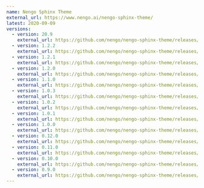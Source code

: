```yaml
---
name: Nengo Sphinx Theme
external_url: https://www.nengo.ai/nengo-sphinx-theme/
latest: 2020-09-09
versions:
  - version: 20.9
    external_url: https://github.com/nengo/nengo-sphinx-theme/releases/tag/v20.9
  - version: 1.2.2
    external_url: https://github.com/nengo/nengo-sphinx-theme/releases/tag/v1.2.2
  - version: 1.2.1
    external_url: https://github.com/nengo/nengo-sphinx-theme/releases/tag/v1.2.1
  - version: 1.2.0
    external_url: https://github.com/nengo/nengo-sphinx-theme/releases/tag/v1.2.0
  - version: 1.1.0
    external_url: https://github.com/nengo/nengo-sphinx-theme/releases/tag/v1.1.0
  - version: 1.0.3
    external_url: https://github.com/nengo/nengo-sphinx-theme/releases/tag/v1.0.3
  - version: 1.0.2
    external_url: https://github.com/nengo/nengo-sphinx-theme/releases/tag/v1.0.2
  - version: 1.0.1
    external_url: https://github.com/nengo/nengo-sphinx-theme/releases/tag/v1.0.1
  - version: 1.0.0
    external_url: https://github.com/nengo/nengo-sphinx-theme/releases/tag/v1.0.0
  - version: 0.12.0
    external_url: https://github.com/nengo/nengo-sphinx-theme/releases/tag/v0.12.0
  - version: 0.11.0
    external_url: https://github.com/nengo/nengo-sphinx-theme/releases/tag/v0.11.0
  - version: 0.10.0
    external_url: https://github.com/nengo/nengo-sphinx-theme/releases/tag/v0.10.0
  - version: 0.9.0
    external_url: https://github.com/nengo/nengo-sphinx-theme/releases/tag/v0.9.0
---
```

